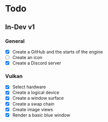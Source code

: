 # Todo
## In-Dev v1
### General
- [x] Create a GitHub and the starts of the engine
- [ ] Create an icon
- [x] Create a Discord server
### Vulkan
- [x] Select hardware
- [x] Create a logical device
- [x] Create a window surface
- [x] Create a swap chain
- [x] Create image views
- [x] Render a basic blue window

